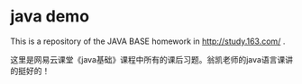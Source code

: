 # java demo

This is a repository of the JAVA BASE homework in http://study.163.com/ .

这里是网易云课堂《java基础》课程中所有的课后习题。翁凯老师的java语言课讲的挺好的！
